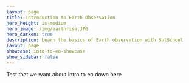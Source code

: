 ```yaml
---
layout: page
title: Introduction to Earth Observation
hero_height: is-medium
hero_image: /img/earthrise.JPG
hero_darken: true
description: Learn the basics of Earth observation with SatSchool
layout: page
showcase: into-to-eo-showcase
show_sidebar: false
---
```


Test that we want 
about intro to eo
down here
